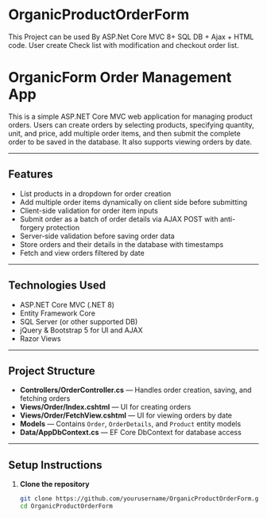 # OrganicProductOrderForm
This Project can be used By ASP.Net Core MVC 8+ SQL DB + Ajax + HTML code. User create Check list with modification and checkout order list.

# OrganicForm Order Management App

This is a simple ASP.NET Core MVC web application for managing product orders. Users can create orders by selecting products, specifying quantity, unit, and price, add multiple order items, and then submit the complete order to be saved in the database. It also supports viewing orders by date.

---

## Features

- List products in a dropdown for order creation
- Add multiple order items dynamically on client side before submitting
- Client-side validation for order item inputs
- Submit order as a batch of order details via AJAX POST with anti-forgery protection
- Server-side validation before saving order data
- Store orders and their details in the database with timestamps
- Fetch and view orders filtered by date

---

## Technologies Used

- ASP.NET Core MVC (.NET 8)
- Entity Framework Core
- SQL Server (or other supported DB)
- jQuery & Bootstrap 5 for UI and AJAX
- Razor Views

---

## Project Structure

- **Controllers/OrderController.cs** — Handles order creation, saving, and fetching orders
- **Views/Order/Index.cshtml** — UI for creating orders
- **Views/Order/FetchView.cshtml** — UI for viewing orders by date
- **Models** — Contains `Order`, `OrderDetails`, and `Product` entity models
- **Data/AppDbContext.cs** — EF Core DbContext for database access

---

## Setup Instructions

1. **Clone the repository**

   ```bash
   git clone https://github.com/yourusername/OrganicProductOrderForm.git
   cd OrganicProductOrderForm

